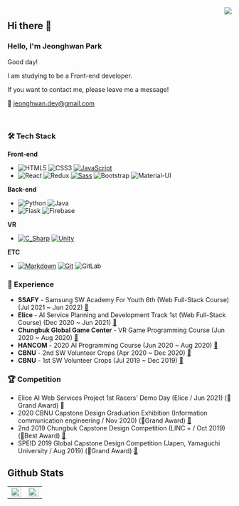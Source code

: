 <div align="right">
  <a href="https://hits.seeyoufarm.com">
    <img src="https://hits.seeyoufarm.com/api/count/incr/badge.svg?url=https%3A%2F%2Fgithub.com%2FJeongHwan-dev&count_bg=%23769CDD&title_bg=%238E8E8E&icon=github.svg&icon_color=%23E7E7E7&title=hits&edge_flat=false" align="right" />
  </a>
</div> 



## Hi there 👋

### Hello, I'm Jeonghwan Park

Good day!

I am studying to be a Front-end developer.

If you want to contact me, please leave me a message!

:email: jeonghwan.dev@gmail.com

<br />

### 🛠 Tech Stack

**Front-end**

- ![HTML5](https://img.shields.io/badge/-HTML5-E34F26?&logo=html5&logoColor=white) ![CSS3](https://img.shields.io/badge/-CSS3-1572B6?&logo=css3&logoColor=white) [![JavaScript](https://img.shields.io/badge/-JavaScript-F7DF1E?&logo=javascript&logoColor=white)](https://github.com/JeongHwan-dev/javascript-guide)
- ![React](https://img.shields.io/badge/-React-61DAFB?&logo=react&logoColor=white) ![Redux](https://img.shields.io/badge/-Redux-764ABC?&logo=redux&logoColor=white) [![Sass](https://img.shields.io/badge/-Sass-CC6699?&logo=sass&logoColor=white)](https://github.com/JeongHwan-dev/sass-guide) ![Bootstrap](https://img.shields.io/badge/-Bootstrap-7952B3?&logo=bootstrap&logoColor=white) ![Material-UI](https://img.shields.io/badge/-Material_UI-0081CB?&logo=material-ui&logoColor=white)

**Back-end**
- ![Python](https://img.shields.io/badge/-Python-3776AB?&logo=python&logoColor=white) ![Java](https://img.shields.io/badge/-Java-007396?&logo=java&logoColor=white)
- ![Flask](https://img.shields.io/badge/-Flask-333?&logo=flask&logoColor=white) ![Firebase](https://img.shields.io/badge/-Firebase-FFCA28?&logo=firebase&logoColor=white)

**VR**
- [![C_Sharp](https://img.shields.io/badge/-C_Sharp-484848?&logo=csharp&logoColor=white)](https://github.com/JeongHwan-dev/VR-FPS-Shooting-Game) [![Unity](https://img.shields.io/badge/-Unity-818181?&logo=unity&logoColor=white)](https://github.com/JeongHwan-dev/VR-FPS-Shooting-Game)

**ETC**
- [![Markdown](https://img.shields.io/badge/-Markdown-1b1b1b?&logo=markdown&logoColor=white)](https://github.com/JeongHwan-dev/markdown-guide) [![Git](https://img.shields.io/badge/-Git-F05032?&logo=git&logoColor=white)](https://github.com/JeongHwan-dev/git-guide) ![GitLab](https://img.shields.io/badge/-GitLab-FCA121?&logo=gitLab&logoColor=white)


### 💫 Experience
- **SSAFY** - Samsung SW Academy For Youth 6th (Web Full-Stack Course) (Jul 2021 ~ Jun 2022) [:link:](https://www.ssafy.com/ksp/jsp/swp/swpMain.jsp)
- **Elice** - AI Service Planning and Development Track 1st (Web Full-Stack Course) (Dec 2020 ~ Jun 2021) [:link:](https://elicetrack.oopy.io/)
- **Chungbuk Global Game Center** - VR Game Programming Course (Jun 2020 ~ Aug 2020) [:link:](https://www.cjculture.org/home/sub.php?menukey=469&mod=view&no=14807&page=3&search=9&kwd=%EA%B2%8C%EC%9E%84&scode=00000003)
- **HANCOM** - 2020 AI Programming Course (Jun 2020 ~ Aug 2020) [:link:](http://cbist.or.kr/home/sub.do?mncd=117&mode=view&no=14209060&searchCondition=9&searchKeyword=%EC%B6%A9%EC%B2%AD%EA%B6%8C)
- **CBNU** - 2nd SW Volunteer Crops (Apr 2020 ~ Dec 2020) [:link:](http://www.cbiz.kr/news/articleView.html?idxno=19221)
- **CBNU** - 1st SW Volunteer Crops (Jul 2019 ~ Dec 2019) [:link:](http://www.cbiz.kr/news/articleView.html?idxno=16944)


### :trophy: Competition
- Elice AI Web Services Project 1st Racers' Demo Day (Elice / Jun 2021) (🥇Grand Award) :link:
- 2020 CBNU Capstone Design Graduation Exhibition (Information communication engineering / Nov 2020) (🥇Grand Award) [:link:](https://blog.naver.com/cbnuece/222162092864)
- 2nd 2019 Chungbuk Capstone Design Competition (LINC + / Oct 2019) (🥈Best Award) [:link:](http://www.cbiz.kr/news/articleView.html?idxno=17479)
- SPEID 2019 Global Capstone Design Competition (Japen, Yamaguchi University / Aug 2019) (🥇Grand Award) [:link:](http://www.cbiz.kr/news/articleView.html?idxno=17077)


## Github Stats

<table>
  <tr>
    <td valign="top" width="50%">
      <img src="https://github-readme-stats.vercel.app/api?username=JeongHwan-dev&show_icons=true&count_private=true&theme=react" align="left" style="width: 100%" />
    </td>
    <td valign="top" width="50%">
      <img src="https://github-readme-stats.vercel.app/api/top-langs/?username=JeongHwan-dev&hide_border=true&layout=compact&theme=react" align="left" style="width: 100%" />
    </td>
  </tr>
</table>

